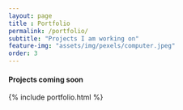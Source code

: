 ```yaml
--- 
layout: page
title : Portfolio 
permalink: /portfolio/
subtitle: "Projects I am working on" 
feature-img: "assets/img/pexels/computer.jpeg"
order: 3
---
```


#### Projects coming soon

{% include portfolio.html %}
